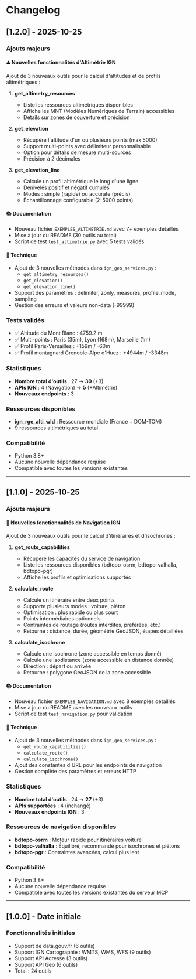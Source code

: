# Changelog

## [1.2.0] - 2025-10-25

### Ajouts majeurs

#### ⛰️ Nouvelles fonctionnalités d'Altimétrie IGN

Ajout de 3 nouveaux outils pour le calcul d'altitudes et de profils altimétriques :

1. **get_altimetry_resources**
   - Liste les ressources altimétriques disponibles
   - Affiche les MNT (Modèles Numériques de Terrain) accessibles
   - Détails sur zones de couverture et précision

2. **get_elevation**
   - Récupère l'altitude d'un ou plusieurs points (max 5000)
   - Support multi-points avec délimiteur personnalisable
   - Option pour détails de mesure multi-sources
   - Précision à 2 décimales

3. **get_elevation_line**
   - Calcule un profil altimétrique le long d'une ligne
   - Dénivelés positif et négatif cumulés
   - Modes : simple (rapide) ou accurate (précis)
   - Échantillonnage configurable (2-5000 points)

#### 📚 Documentation

- Nouveau fichier `EXEMPLES_ALTIMETRIE.md` avec 7+ exemples détaillés
- Mise à jour du README (30 outils au total)
- Script de test `test_altimetrie.py` avec 5 tests validés

#### 🔧 Technique

- Ajout de 3 nouvelles méthodes dans `ign_geo_services.py` :
  - `get_altimetry_resources()`
  - `get_elevation()`
  - `get_elevation_line()`
- Support des paramètres : delimiter, zonly, measures, profile_mode, sampling
- Gestion des erreurs et valeurs non-data (-99999)

### Tests validés

- ✅ Altitude du Mont Blanc : 4759.2 m
- ✅ Multi-points : Paris (35m), Lyon (168m), Marseille (1m)
- ✅ Profil Paris-Versailles : +159m / -60m
- ✅ Profil montagnard Grenoble-Alpe d'Huez : +4944m / -3348m

### Statistiques

- **Nombre total d'outils** : 27 → **30** (+3)
- **APIs IGN** : 4 (Navigation) → **5** (+Altimétrie)
- **Nouveaux endpoints** : 3

### Ressources disponibles

- **ign_rge_alti_wld** : Ressource mondiale (France + DOM-TOM)
- 9 ressources altimétriques au total

### Compatibilité

- Python 3.8+
- Aucune nouvelle dépendance requise
- Compatible avec toutes les versions existantes

---

## [1.1.0] - 2025-10-25

### Ajouts majeurs

#### 🧭 Nouvelles fonctionnalités de Navigation IGN

Ajout de 3 nouveaux outils pour le calcul d'itinéraires et d'isochrones :

1. **get_route_capabilities**
   - Récupère les capacités du service de navigation
   - Liste les ressources disponibles (bdtopo-osrm, bdtopo-valhalla, bdtopo-pgr)
   - Affiche les profils et optimisations supportés

2. **calculate_route**
   - Calcule un itinéraire entre deux points
   - Supporte plusieurs modes : voiture, piéton
   - Optimisation : plus rapide ou plus court
   - Points intermédiaires optionnels
   - Contraintes de routage (routes interdites, préférées, etc.)
   - Retourne : distance, durée, géométrie GeoJSON, étapes détaillées

3. **calculate_isochrone**
   - Calcule une isochrone (zone accessible en temps donné)
   - Calcule une isodistance (zone accessible en distance donnée)
   - Direction : départ ou arrivée
   - Retourne : polygone GeoJSON de la zone accessible

#### 📚 Documentation

- Nouveau fichier `EXEMPLES_NAVIGATION.md` avec 8 exemples détaillés
- Mise à jour du README avec les nouveaux outils
- Script de test `test_navigation.py` pour validation

#### 🔧 Technique

- Ajout de 3 nouvelles méthodes dans `ign_geo_services.py` :
  - `get_route_capabilities()`
  - `calculate_route()`
  - `calculate_isochrone()`
- Ajout des constantes d'URL pour les endpoints de navigation
- Gestion complète des paramètres et erreurs HTTP

### Statistiques

- **Nombre total d'outils** : 24 → **27** (+3)
- **APIs supportées** : 4 (inchangé)
- **Nouveaux endpoints IGN** : 3

### Ressources de navigation disponibles

- **bdtopo-osrm** : Moteur rapide pour itinéraires voiture
- **bdtopo-valhalla** : Équilibré, recommandé pour isochrones et piétons
- **bdtopo-pgr** : Contraintes avancées, calcul plus lent

### Compatibilité

- Python 3.8+
- Aucune nouvelle dépendance requise
- Compatible avec toutes les versions existantes du serveur MCP

---

## [1.0.0] - Date initiale

### Fonctionnalités initiales

- Support de data.gouv.fr (6 outils)
- Support IGN Cartographie : WMTS, WMS, WFS (9 outils)
- Support API Adresse (3 outils)
- Support API Geo (6 outils)
- Total : 24 outils
